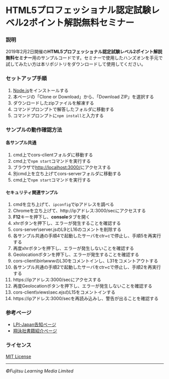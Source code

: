 # HTML5プロフェッショナル認定試験レベル2ポイント解説無料セミナー

### 説明
2019年2月2日開催の**HTML5プロフェッショナル認定試験レベル2ポイント解説無料セミナー**用のサンプルコードです。セミナーで使用したハンズオンを手元で試してみたい方は本リポジトリをダウンロードして使用してください。

### セットアップ手順
1. [Node.js](https://nodejs.org/en/)をインストールする
1. 本ページの「Clone or Download」から、「Download ZIP」を選択する
1. ダウンロードしたzipファイルを解凍する
1. コマンドプロンプトで解答したフォルダに移動する
1. コマンドプロンプトに`npm install`と入力する

### サンプルの動作確認方法
#### 各サンプル共通
1. cmd上でcors-clientフォルダに移動する
1. cmd上で`npm start`コマンドを実行する
1. ブラウザで[http://localhost:3000/](http://localhost:3000/)にアクセスする
1. 別cmd上を立ち上げてcors-serverフォルダに移動する
1. cmd上で`npm start`コマンドを実行する

#### セキュリティ関連サンプル
1. cmdを立ち上げて、`ipconfig`でipアドレスを調べる
1. Chromeを立ち上げて、http://ipアドレス:3000/secにアクセスする
1. **F12**キーを押下し、**console**タブを開く
1. xhrボタンを押下し、エラーが発生することを確認する
1. cors-server\server.jsのL9とL16のコメントを削除する
1. 各サンプル共通の手順4で起動したサーバをctr+cで停止し、手順5を再実行する
1. 再度xhrボタンを押下し、エラーが発生しないことを確認する
1. Geolocationボタンを押下し、エラーが発生することを確認する
1. cors-client\bin\wwwのL30をコメントインし、L31をコメントアウトする
1. 各サンプル共通の手順2で起動したサーバをctr+cで停止し、手順2を再実行する
1. https://ipアドレス:3000/secにアクセスする
1. 再度Geolocationボタンを押下し、エラーが発生しないことを確認する
1. cors-client\views\sec.ejsのL15をコメントインする
1. https://ipアドレス:3000/secを再読み込みし、警告が出ることを確認する

### 参考ページ
- [LPI-Japan告知ページ](https://html5exam.jp/news/event/page2899.html)
- [翔泳社書籍紹介ページ](https://www.shoeisha.co.jp/book/detail/9784798154626)

### ライセンス
[MIT License](LICENSE)

---
*&copy;Fujitsu Learning Media Limited*
